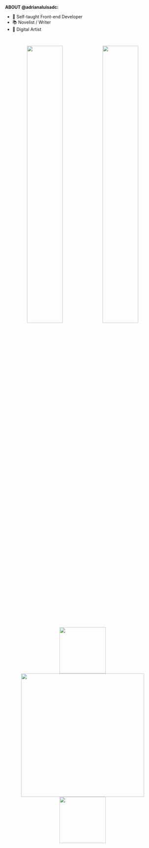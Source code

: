**ABOUT @adrianaluisadc:**
- :dart: Self-taught Front-end Developer
- :books: Novelist / Writer
- :art: Digital Artist

<br>
<p align="center">
 <img width="48%" src="https://github-readme-stats.vercel.app/api?username=adrianaluisadc&show_icons=true&theme=radical&count_private=true&custom_title=@adrianaluisadc "> 
  <img  width="48%" src="https://github-readme-streak-stats.herokuapp.com/?user=adrianaluisadc&theme=radical" />
  </p>

<p align="center">
 <img width="150px"src="https://www.transparentpng.com/thumb/flower/flowers-photo-png-34.png">
 <img width="400px" src="https://github-readme-stats.vercel.app/api/top-langs/?username=adrianaluisadc&layout=compact&theme=radical&custom_title=Languages" /> 
 <img width="150px"src="https://www.transparentpng.com/thumb/flower/flowers-photo-png-34.png">
</p>
